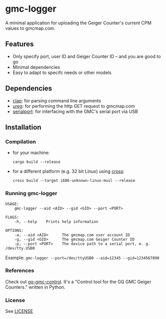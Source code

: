 # gmc-logger
A minimal application for uploading the Geiger Counter's current CPM values to gmcmap.com.

## Features
* Only specify port, user ID and Geiger Counter ID – and you are good to go
* Minimal dependencies
* Easy to adapt to specifc needs or other models

## Dependencies
* [clap](https://crates.io/crates/clap): for parsing command line arguments
* [ureq](https://crates.io/crates/ureq): for performing the http GET request to gmcmap.com
* [serialport](https://crates.io/crates/serialport): for interfacing with the GMC's serial port via USB

## Installation
### Compilation
* for your machine:

  `cargo build --release`
* for a different platform (e.g. 32 bit Linux) using [cross](https://github.com/rust-embedded/cross):

  `cross build --target i686-unknown-linux-musl --release`

### Running gmc-logger

```
USAGE:
    gmc-logger --aid <AID> --gid <GID> --port <PORT>

FLAGS:
    -h, --help    Prints help information

OPTIONS:
    -a, --aid <AID>      The gmcmap.com user account ID
    -g, --gid <GID>      The gmcmap.com Geiger Counter ID
    -p, --port <PORT>    The device path to a serial port, e. g. /dev/tty.USB0
```

Example: `gmc-logger --port=/dev/ttyUSB0 --aid=12345 --gid=1234567890`

### References
Check out [gq-gmc-control](https://github.com/chaim-zax/gq-gmc-control). It's a "Control tool for the GQ GMC Geiger Counters." written in Python.

### License
See [LICENSE](./LICENSE.md)
